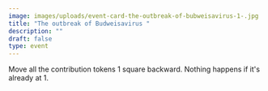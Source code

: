 ```yaml
---
image: images/uploads/event-card-the-outbreak-of-bubweisavirus-1-.jpg
title: "The outbreak of Budweisavirus "
description: ""
draft: false
type: event
---
```

Move all the contribution tokens 1 square backward. Nothing happens if it's already at 1.